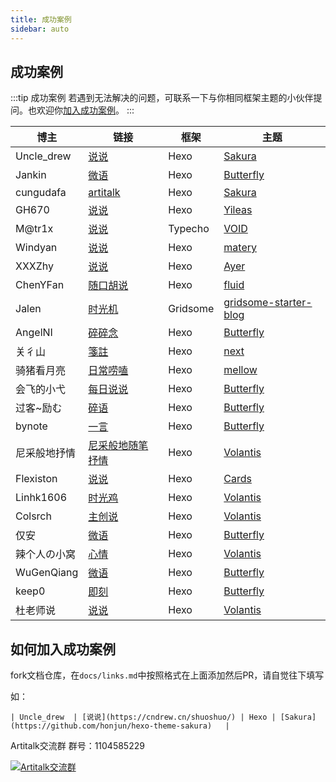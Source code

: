 ```yaml
---
title: 成功案例
sidebar: auto
---
```


## 成功案例

:::tip 成功案例
若遇到无法解决的问题，可联系一下与你相同框架主题的小伙伴提问。也欢迎你[加入成功案例](#如何加入成功案例)。
:::

|  博主   | 链接  | 框架  |主题  |
|  ----  | ----  |  ----  | ----  |
| Uncle_drew  | [说说](https://cndrew.cn/shuoshuo/) | Hexo | [Sakura](https://github.com/honjun/hexo-theme-sakura)   |
| Jankin  | [微语](https://chenzkun.top/shuoshuo/) | Hexo| [Butterfly](https://github.com/jerryc127/hexo-theme-butterfly)  |
| cungudafa  | [artitalk](https://cungudafa.top/artitalk/) | Hexo |  [Sakura](https://github.com/jerryc127/hexo-theme-butterfly)  |
| GH670  | [说说](https://wblog.tech/photos/Sshuo.html)| Hexo | [Yileas](https://github.com/GH670/yileas)  |
| M@tr1x  | [说说](https://www.blog.hackerjerry.top/index.php/chatzone.html) | Typecho |  [VOID](https://blog.imalan.cn/archives/247/)  |
| Windyan| [说说](https://windyan233.github.io/artitalk/)| Hexo | [matery](https://github.com/blinkfox/hexo-theme-matery)  |
| XXXZhy| [说说](https://www.xxxzhy.com/shuoshuo/)| Hexo | [Ayer](https://github.com/Shen-Yu/hexo-theme-ayer)  |
| ChenYFan | [随口胡说](https://blog.cyfan.top/)| Hexo | [fluid](https://github.com/fluid-dev/hexo-theme-fluid) |
| Jalen | [时光机](https://blog.jalenchuh.cn/time)| Gridsome | [gridsome-starter-blog](https://github.com/gridsome/gridsome-starter-blog) |
| AngelNI  | [碎碎念](https://angelni.github.io/AngelNI.github.io/suisuinian/)| Hexo | [Butterfly](https://github.com/jerryc127/hexo-theme-butterfly)  |
| 关彳山 | [箋註](https://guanchishan.github.io/artitalk/)| Hexo | [next](https://github.com/iissnan/hexo-theme-next)  |
| 骑猪看月亮 | [日常唠嗑](https://qzkyl.ml/shuoshuo/)| Hexo | [mellow](https://github.com/codefine/hexo-theme-mellow)  |
| 会飞的小弋 | [每日说说](https://lovelijunyi.gitee.io/says/)| Hexo | [Butterfly](https://github.com/jerryc127/hexo-theme-butterfly)  |
| 过客~励む  | [碎语](https://yafine-blog.cn/suiyu/)| Hexo | [Butterfly](https://github.com/jerryc127/hexo-theme-butterfly)  |
| bynote  | [一言](https://bynote.cn/artitalk/)| Hexo | [Butterfly](https://github.com/jerryc127/hexo-theme-butterfly)  |
| 尼采般地抒情 | [尼采般地随笔抒情](https://blog.wztlink1013.com/essay/)| Hexo | [Volantis](https://github.com/xaoxuu/hexo-theme-volantis)  |
| Flexiston | [说说](https://www.flexiston.com/say/)| Hexo | [Cards](https://github.com/ChrAlpha/hexo-theme-cards)  |
| Linhk1606 | [时光鸡](https://blog.lhkstudio.me/time-machine/)| Hexo | [Volantis](https://github.com/xaoxuu/hexo-theme-volantis)  |
| Colsrch | [主创说](https://colsrch.top/Creator-said/)| Hexo | [Volantis](https://github.com/xaoxuu/hexo-theme-volantis)  |
| 仅安 | [微语](https://jinan6.vip/shuoshuo/)| Hexo | [Butterfly](https://github.com/jerryc127/hexo-theme-butterfly)  |
| 辣个人の小窝 | [心情](https://www.xyp9x.com/journals/)| Hexo | [Volantis](https://github.com/xaoxuu/hexo-theme-volantis)  |
| WuGenQiang | [微语](https://wugenqiang.github.io/PaperSummary/shuoshuo/)| Hexo | [Butterfly](https://github.com/jerryc127/hexo-theme-butterfly) |
| keep0 | [即刻](https://keep0.cn/shuoshuo/)| Hexo | [Butterfly](https://github.com/jerryc127/hexo-theme-butterfly) |
| 杜老师说 | [说说](https://dusays.com/shuoshuo/) | Hexo | [Volantis](https://github.com/xaoxuu/hexo-theme-volantis) |
## 如何加入成功案例

fork文档仓库，在`docs/links.md`中按照格式在上面添加然后PR，请自觉往下填写

如：
```
| Uncle_drew  | [说说](https://cndrew.cn/shuoshuo/) | Hexo | [Sakura](https://github.com/honjun/hexo-theme-sakura)   |
```

Artitalk交流群  群号：1104585229

<a target="_blank" href="//shang.qq.com/wpa/qunwpa?idkey=520e7f864d39813525de483e40e50ffdea7f64715c88aca117169fcdbef6cd14"><img border="0" src="//pub.idqqimg.com/wpa/images/group.png" alt="Artitalk交流群" title="Artitalk交流群"></a>

<ins class="adsbygoogle"
     style="display:block"
     data-ad-format="fluid"
     data-ad-layout-key="-fb+5w+4e-db+86"
     data-ad-client="ca-pub-9420537843748923"
     data-ad-slot="8405286900"></ins>
<script>
     (adsbygoogle = window.adsbygoogle || []).push({});
</script>
